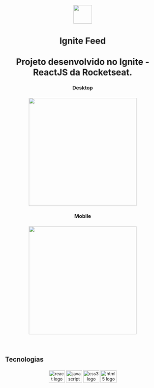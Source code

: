 <div align="center">
  <img height="60" src=""  />
</div>

###

<h1 align="center">Ignite Feed<br><br>Projeto desenvolvido no Ignite - ReactJS da Rocketseat.</h1>

###

<h3 align="center">Desktop</h3>

###

<div align="center">
  <img height="350" src=""  />
</div>

###

<h3 align="center">Mobile</h3>

###

<div align="center">
  <img height="350" src=""  />
</div>

###

<br clear="both">

<h2 align="left">Tecnologias</h2>

###

<div align="center">
  <img src="https://cdn.jsdelivr.net/gh/devicons/devicon/icons/react/react-original.svg" height="40" width="52" alt="react logo"  />
  <img src="https://cdn.jsdelivr.net/gh/devicons/devicon/icons/javascript/javascript-original.svg" height="40" width="52" alt="javascript logo"  />
  <img src="https://cdn.jsdelivr.net/gh/devicons/devicon/icons/css3/css3-original.svg" height="40" width="52" alt="css3 logo"  />
  <img src="https://cdn.jsdelivr.net/gh/devicons/devicon/icons/html5/html5-original.svg" height="40" width="52" alt="html5 logo"  />
</div>

###